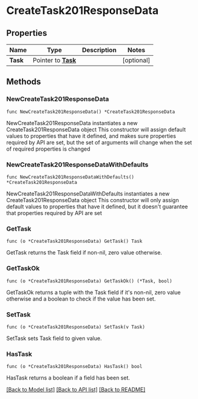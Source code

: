 # CreateTask201ResponseData

## Properties

Name | Type | Description | Notes
------------ | ------------- | ------------- | -------------
**Task** | Pointer to [**Task**](Task.md) |  | [optional] 

## Methods

### NewCreateTask201ResponseData

`func NewCreateTask201ResponseData() *CreateTask201ResponseData`

NewCreateTask201ResponseData instantiates a new CreateTask201ResponseData object
This constructor will assign default values to properties that have it defined,
and makes sure properties required by API are set, but the set of arguments
will change when the set of required properties is changed

### NewCreateTask201ResponseDataWithDefaults

`func NewCreateTask201ResponseDataWithDefaults() *CreateTask201ResponseData`

NewCreateTask201ResponseDataWithDefaults instantiates a new CreateTask201ResponseData object
This constructor will only assign default values to properties that have it defined,
but it doesn't guarantee that properties required by API are set

### GetTask

`func (o *CreateTask201ResponseData) GetTask() Task`

GetTask returns the Task field if non-nil, zero value otherwise.

### GetTaskOk

`func (o *CreateTask201ResponseData) GetTaskOk() (*Task, bool)`

GetTaskOk returns a tuple with the Task field if it's non-nil, zero value otherwise
and a boolean to check if the value has been set.

### SetTask

`func (o *CreateTask201ResponseData) SetTask(v Task)`

SetTask sets Task field to given value.

### HasTask

`func (o *CreateTask201ResponseData) HasTask() bool`

HasTask returns a boolean if a field has been set.


[[Back to Model list]](../README.md#documentation-for-models) [[Back to API list]](../README.md#documentation-for-api-endpoints) [[Back to README]](../README.md)


